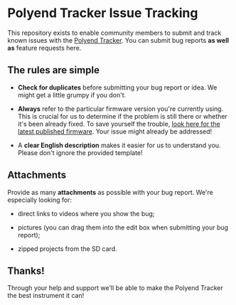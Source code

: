 # Polyend Tracker Issue Tracking

This repository exists to enable community members to submit and track
known issues with the [Polyend Tracker](https://polyend.com/tracker/).
You can submit bug reports **as well as** feature requests here.

## The rules are simple

* **Check for duplicates** before submitting your bug report or idea.
  We might get a little grumpy if you don't.

* **Always** refer to the particular firmware version you're currently
  using.  This is crucial for us to determine if the problem is still
  there or whether it's been already fixed.  To save yourself the
  trouble,
  [look here for the latest published firmware](https://polyend.com/downloads/).
  Your issue might already be addressed!

* A **clear English description** makes it easier for us to understand you.
  Please don't ignore the provided template!

## Attachments

Provide as many **attachments** as possible with your bug report.
We're especially looking for:

* direct links to videos where you show the bug;

* pictures (you can drag them into the edit box when submitting your
  bug report);

* zipped projects from the SD card.

## Thanks!

Through your help and support we'll be able to make the Polyend Tracker
the best instrument it can!
